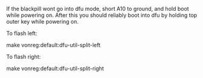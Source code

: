 If the blackpill wont go into dfu mode, short A10 to ground, and hold boot while powering on. After this you should reliably boot into dfu by holding top outer key while powering on.

To flash left:

make vonreg:default:dfu-util-split-left

To flash right:

make vonreg:default:dfu-util-split-right


